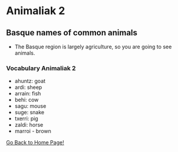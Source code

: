 # ​Animaliak 2
## Basque names of common animals
*   The Basque region is largely agriculture, so you are going to see animals.

### Vocabulary Animaliak 2
* ahuntz: goat
* ardi: sheep
* arrain: fish
* behi: cow
* sagu: mouse
* suge: snake
* txerri: pig
* zaldi: horse
* marroi - brown


[ Go Back to Home Page!](..)
